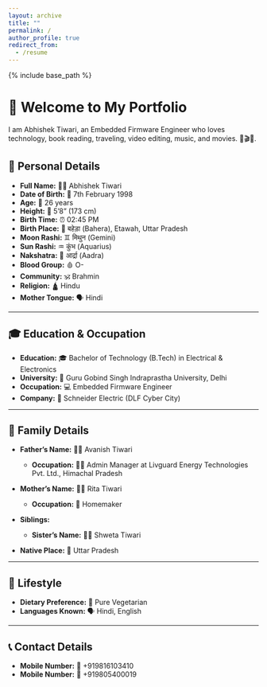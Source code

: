 ```yaml
---
layout: archive
title: ""
permalink: /
author_profile: true
redirect_from:
  - /resume
---
```


{% include base_path %}

# 👋 Welcome to My Portfolio  

I am Abhishek Tiwari, an Embedded Firmware Engineer who loves technology, book reading, traveling, video editing, music, and movies. 🚀🎬🎵.  

## 👤 Personal Details  
- **Full Name:** 🧑‍💼 Abhishek Tiwari  
- **Date of Birth:** 📅 7th February 1998  
- **Age:** 🎂 26 years  
- **Height:** 📏 5’8” (173 cm)  
- **Birth Time:** ⏰ 02:45 PM  
- **Birth Place:** 📍 बहेड़ा (Bahera), Etawah, Uttar Pradesh  
- **Moon Rashi:** ♊ मिथुन (Gemini)  
- **Sun Rashi:** ♒ कुंभ (Aquarius)  
- **Nakshatra:** 🌟 आर्द्रा (Aadra)   
- **Blood Group:** 🩸 O-  
- **Community:** 🕉️ Brahmin  
- **Religion:** 🛕 Hindu  
- **Mother Tongue:** 🗣️ Hindi   

---

## 🎓 Education & Occupation  
- **Education:** 🎓 Bachelor of Technology (B.Tech) in Electrical & Electronics  
- **University:** 🏫 Guru Gobind Singh Indraprastha University, Delhi  
- **Occupation:** 💻 Embedded Firmware Engineer  
- **Company:** 🏢 Schneider Electric (DLF Cyber City)  

---

## 🏡 Family Details  
- **Father’s Name:** 👨‍👦 Avanish Tiwari  
  - **Occupation:** 👨‍💼 Admin Manager at Livguard Energy Technologies Pvt. Ltd., Himachal Pradesh  
- **Mother’s Name:** 👩‍👧 Rita Tiwari  
  - **Occupation:** 🏡 Homemaker  
- **Siblings:**  
  - **Sister’s Name:** 👩‍👧 Shweta Tiwari  

- **Native Place:** 🏡 Uttar Pradesh  

---

## 💼 Lifestyle  
- **Dietary Preference:** 🥦 Pure Vegetarian  
- **Languages Known:** 🗣️ Hindi, English   

---

## 📞 Contact Details  
- **Mobile Number:** 📱 +919816103410  
- **Mobile Number:** 📱 +919805400019  